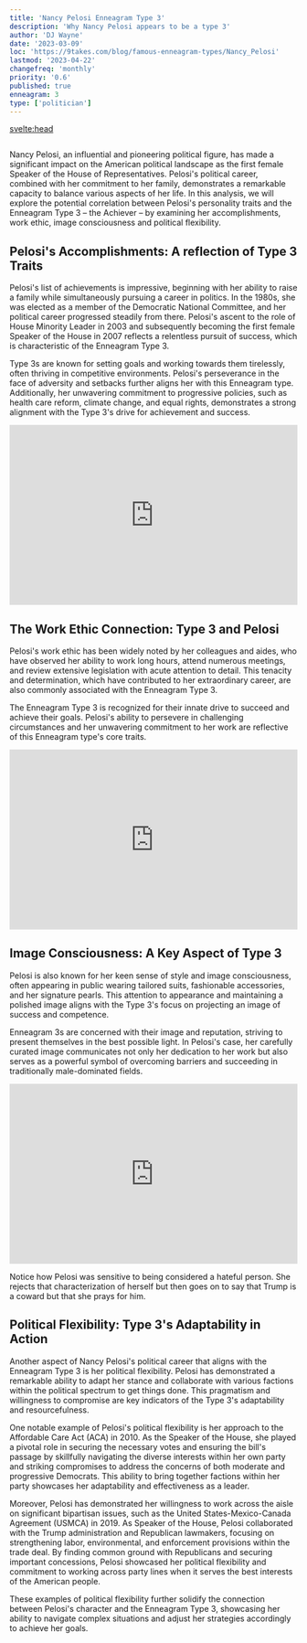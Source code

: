 ```yaml
---
title: 'Nancy Pelosi Enneagram Type 3'
description: 'Why Nancy Pelosi appears to be a type 3'
author: 'DJ Wayne'
date: '2023-03-09'
loc: 'https://9takes.com/blog/famous-enneagram-types/Nancy_Pelosi'
lastmod: '2023-04-22'
changefreq: 'monthly'
priority: '0.6'
published: true
enneagram: 3
type: ['politician']
---
```


<svelte:head>
  <meta property="og:image" content="https://9takes.com/types/3s/Nancy_Pelosi.webp" />
  <link rel="canonical" href="https://9takes.com/blog/famous-enneagram-types/Nancy_Pelosi">
</svelte:head>
<script>
	import  PopCard  from "../../lib/components/atoms/PopCard.svelte";
</script>
<div
	style="display: flex;
    justify-content: center;
	"
>
	<PopCard
		image={`/types/3s/${'Nancy_Pelosi'}.webp`}
		showIcon={false}
		text="Nancy Pelosi"
		subtext=""
	/>
</div>

Nancy Pelosi, an influential and pioneering political figure, has made a significant impact on the American political landscape as the first female Speaker of the House of Representatives. Pelosi's political career, combined with her commitment to her family, demonstrates a remarkable capacity to balance various aspects of her life. In this analysis, we will explore the potential correlation between Pelosi's personality traits and the Enneagram Type 3 – the Achiever – by examining her accomplishments, work ethic, image consciousness and political flexibility.

## Pelosi's Accomplishments: A reflection of Type 3 Traits

Pelosi's list of achievements is impressive, beginning with her ability to raise a family while simultaneously pursuing a career in politics. In the 1980s, she was elected as a member of the Democratic National Committee, and her political career progressed steadily from there. Pelosi's ascent to the role of House Minority Leader in 2003 and subsequently becoming the first female Speaker of the House in 2007 reflects a relentless pursuit of success, which is characteristic of the Enneagram Type 3.

Type 3s are known for setting goals and working towards them tirelessly, often thriving in competitive environments. Pelosi's perseverance in the face of adversity and setbacks further aligns her with this Enneagram type. Additionally, her unwavering commitment to progressive policies, such as health care reform, climate change, and equal rights, demonstrates a strong alignment with the Type 3's drive for achievement and success.

<div style="display:flex; align-items: center; justify-content: center;">
<iframe width="560" height="315" src="https://www.youtube.com/embed/c9_f_AgxfoE?start=195" title="Pelosi's daughter describing growing up" frameborder="0" allow="accelerometer; autoplay; clipboard-write; encrypted-media; gyroscope; picture-in-picture; web-share" allowfullscreen></iframe>
</div>

## The Work Ethic Connection: Type 3 and Pelosi

Pelosi's work ethic has been widely noted by her colleagues and aides, who have observed her ability to work long hours, attend numerous meetings, and review extensive legislation with acute attention to detail. This tenacity and determination, which have contributed to her extraordinary career, are also commonly associated with the Enneagram Type 3.

The Enneagram Type 3 is recognized for their innate drive to succeed and achieve their goals. Pelosi's ability to persevere in challenging circumstances and her unwavering commitment to her work are reflective of this Enneagram type's core traits.

<div style="display:flex; align-items: center; justify-content: center;">
<iframe width="560" height="315" src="https://www.youtube.com/embed/1aOaIY3hXJQ?start=503" title="Pelosi's work ethic described" frameborder="0" allow="accelerometer; autoplay; clipboard-write; encrypted-media; gyroscope; picture-in-picture; web-share" allowfullscreen></iframe>
</div>

## Image Consciousness: A Key Aspect of Type 3

Pelosi is also known for her keen sense of style and image consciousness, often appearing in public wearing tailored suits, fashionable accessories, and her signature pearls. This attention to appearance and maintaining a polished image aligns with the Type 3's focus on projecting an image of success and competence.

Enneagram 3s are concerned with their image and reputation, striving to present themselves in the best possible light. In Pelosi's case, her carefully curated image communicates not only her dedication to her work but also serves as a powerful symbol of overcoming barriers and succeeding in traditionally male-dominated fields.

<div style="display:flex; align-items: center; justify-content: center;">
<iframe width="560" height="315" src="https://www.youtube.com/embed/ar0yjBm2HTU" title="Pelosi's response to criticism" frameborder="0" allow="accelerometer; autoplay; clipboard-write; encrypted-media; gyroscope; picture-in-picture; web-share" allowfullscreen></iframe>

</div>

Notice how Pelosi was sensitive to being considered a hateful person. She rejects that characterization of herself but then goes on to say that Trump is a coward but that she prays for him.

## Political Flexibility: Type 3's Adaptability in Action

Another aspect of Nancy Pelosi's political career that aligns with the Enneagram Type 3 is her political flexibility. Pelosi has demonstrated a remarkable ability to adapt her stance and collaborate with various factions within the political spectrum to get things done. This pragmatism and willingness to compromise are key indicators of the Type 3's adaptability and resourcefulness.

One notable example of Pelosi's political flexibility is her approach to the Affordable Care Act (ACA) in 2010. As the Speaker of the House, she played a pivotal role in securing the necessary votes and ensuring the bill's passage by skillfully navigating the diverse interests within her own party and striking compromises to address the concerns of both moderate and progressive Democrats. This ability to bring together factions within her party showcases her adaptability and effectiveness as a leader.

Moreover, Pelosi has demonstrated her willingness to work across the aisle on significant bipartisan issues, such as the United States-Mexico-Canada Agreement (USMCA) in 2019. As Speaker of the House, Pelosi collaborated with the Trump administration and Republican lawmakers, focusing on strengthening labor, environmental, and enforcement provisions within the trade deal. By finding common ground with Republicans and securing important concessions, Pelosi showcased her political flexibility and commitment to working across party lines when it serves the best interests of the American people.

These examples of political flexibility further solidify the connection between Pelosi's character and the Enneagram Type 3, showcasing her ability to navigate complex situations and adjust her strategies accordingly to achieve her goals.

<div>
<script type="application/ld+json">
{
  "@context": "https://schema.org",
  "@type": "Article",
  "mainEntityOfPage": {
    "@type": "WebPage",
    "@id": "https://9takes.com/blog/famous-enneagram-types/Nancy_Pelosi"
  },
  "headline": "Nancy Pelosi: An Enneagram Type 3 Achiever",
  "image": {
    "@type": "ImageObject",
    "url": "https://9takes.com/types/3s/Nancy_Pelosi.webp",
    "height": 800,
    "width": 1200
  },
  "datePublished": "2023-03-10",
  "dateModified": "2023-03-10",
  "author": {
    "@type": "Person",
    "name": "DJ Wayne"
  },
  "publisher": {
    "@type": "Organization",
    "name": "9takes",
    "logo": {
      "@type": "ImageObject",
      "url": "https://9takes.com/enneagram.svg",
      "width": 600,
      "height": 60
    }
  },
  "mentions": {
    "type": "Person",
    "name": "Nancy Pelosi",
    "sameAs": [
      "https://en.wikipedia.org/wiki/Nancy_Pelosi",
      "https://pelosi.house.gov/",
      "https://twitter.com/SpeakerPelosi"
    ]
  },
  "description": "Explore Nancy Pelosi's character traits and political career through the lens of the Enneagram Type 3, as we delve into her accomplishments, work ethic, image consciousness, and political flexibility, shedding light on the qualities that have made her a groundbreaking political figure.",
  "articleBody": "Nancy Pelosi, an influential and pioneering political figure, has made a significant impact on the American political landscape as the first female Speaker of the House of Representatives. Pelosi's political career, combined with her commitment to her family, demonstrates a remarkable capacity to balance various aspects of her life. In this analysis, we will explore the potential correlation between Pelosi's personality traits and the Enneagram Type 3 – the Achiever – by examining her accomplishments, work ethic, image consciousness and political flexibility."
}
</script>
</div>
